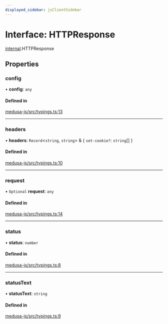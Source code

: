 ```yaml
---
displayed_sidebar: jsClientSidebar
---
```


# Interface: HTTPResponse

[internal](../modules/internal.md).HTTPResponse

## Properties

### config

• **config**: `any`

#### Defined in

[medusa-js/src/typings.ts:13](https://github.com/pKorsholm/medusa/blob/829d87b84/packages/medusa-js/src/typings.ts#L13)

___

### headers

• **headers**: `Record`<`string`, `string`\> & { `set-cookie?`: `string`[]  }

#### Defined in

[medusa-js/src/typings.ts:10](https://github.com/pKorsholm/medusa/blob/829d87b84/packages/medusa-js/src/typings.ts#L10)

___

### request

• `Optional` **request**: `any`

#### Defined in

[medusa-js/src/typings.ts:14](https://github.com/pKorsholm/medusa/blob/829d87b84/packages/medusa-js/src/typings.ts#L14)

___

### status

• **status**: `number`

#### Defined in

[medusa-js/src/typings.ts:8](https://github.com/pKorsholm/medusa/blob/829d87b84/packages/medusa-js/src/typings.ts#L8)

___

### statusText

• **statusText**: `string`

#### Defined in

[medusa-js/src/typings.ts:9](https://github.com/pKorsholm/medusa/blob/829d87b84/packages/medusa-js/src/typings.ts#L9)
